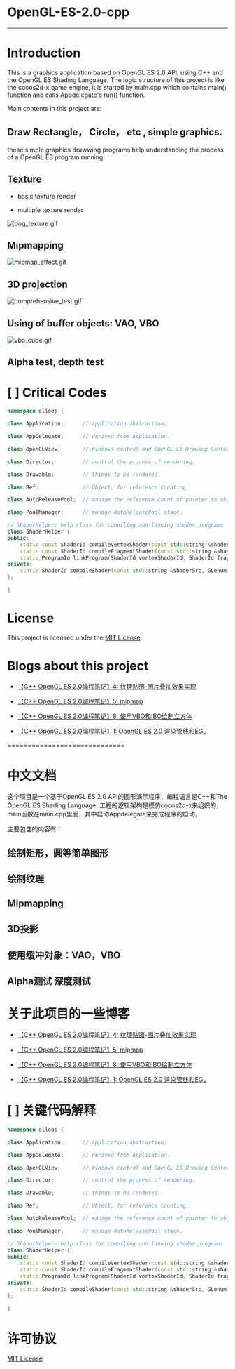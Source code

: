 # OpenGL-ES-2.0-cpp
---------------------

# Introduction

This is a graphics application based on OpenGL ES 2.0 API, using C++ and the OpenGL ES Shading Language. The logic structure of this project is like the cocos2d-x game engine, it is started by main.cpp which contains main() function and calls Appdelegate's run() function.

Main contents in this project are:

## Draw Rectangle， Circle， etc , simple graphics.

these simple graphics drawwing programs help understanding the process of a OpenGL ES program running.

## Texture 

- basic texture render

- multiple texture render

![dog_texture.gif](http://7xi3zl.com1.z0.glb.clouddn.com/dog_texture.gif)

## Mipmapping

![mipmap_effect.gif](http://7xi3zl.com1.z0.glb.clouddn.com/mipmap_effect.gif)

## 3D projection

![comprehensive_test.gif](http://7xi3zl.com1.z0.glb.clouddn.com/comprehensive_test.gif)

## Using of buffer objects: VAO, VBO

![vbo_cube.gif](http://7xi3zl.com1.z0.glb.clouddn.com/vbo_cube.gif)

## Alpha test, depth test

# [ ] Critical Codes

```c++
namespace elloop { 

class Application;      // application abstraction.

class AppDelegate;      // derived from Application.

class OpenGLView;       // Windows control and OpenGL ES Drawing Context.

class Director;         // control the process of rendering.

class Drawable;         // things to be rendered.

class Ref;              // Object, for reference counting.

class AutoReleasePool;  // manage the reference count of pointer to object of type Ref.

class PoolManager;      // manage AutoReleasePool stack.

// ShaderHelper: help class for compiling and linking shader programs
class ShaderHelper {
public:
    static const ShaderId compileVertexShader(const std::string &shaderSrc);
    static const ShaderId compileFragmentShader(const std::string &shaderSrc);
    static ProgramId linkProgram(ShaderId vertexShaderId, ShaderId fragShaderId);
private:
    static ShaderId compileShader(const std::string &shaderSrc, GLenum shaderType);
};

}
```

# License

This project is licensed under the [MIT License](https://opensource.org/licenses/MIT).

# Blogs about this project

- [【C++ OpenGL ES 2.0编程笔记】4: 纹理贴图-图片叠加效果实现](http://blog.csdn.net/elloop/article/details/50458613)

- [【C++ OpenGL ES 2.0编程笔记】5: mipmap](http://blog.csdn.net/elloop/article/details/50466163)

- [【C++ OpenGL ES 2.0编程笔记】8: 使用VBO和IBO绘制立方体](http://blog.csdn.net/elloop/article/details/50472699)

- [【C++ OpenGL ES 2.0编程笔记】1: OpenGL ES 2.0 渲染管线和EGL](http://blog.csdn.net/elloop/article/details/50480040)

=============================

# 中文文档

这个项目是一个基于OpenGL ES 2.0 API的图形演示程序，编程语言是C++和The OpenGL ES Shading Language. 工程的逻辑架构是模仿cocos2d-x来组织的，main函数在main.cpp里面，其中启动Appdelegate来完成程序的启动。

主要包含的内容有：

## 绘制矩形，圆等简单图形

## 绘制纹理

## Mipmapping

## 3D投影

## 使用缓冲对象：VAO，VBO

## Alpha测试 深度测试

# 关于此项目的一些博客

- [【C++ OpenGL ES 2.0编程笔记】4: 纹理贴图-图片叠加效果实现](http://blog.csdn.net/elloop/article/details/50458613)

- [【C++ OpenGL ES 2.0编程笔记】5: mipmap](http://blog.csdn.net/elloop/article/details/50466163)

- [【C++ OpenGL ES 2.0编程笔记】8: 使用VBO和IBO绘制立方体](http://blog.csdn.net/elloop/article/details/50472699)

- [【C++ OpenGL ES 2.0编程笔记】1: OpenGL ES 2.0 渲染管线和EGL](http://blog.csdn.net/elloop/article/details/50480040)

# [ ] 关键代码解释

```c++
namespace elloop { 

class Application;      // application abstraction.

class AppDelegate;      // derived from Application.

class OpenGLView;       // Windows control and OpenGL ES Drawing Context.

class Director;         // control the process of rendering.

class Drawable;         // things to be rendered.

class Ref;              // Object, for reference counting.

class AutoReleasePool;  // manage the reference count of pointer to object of type Ref.

class PoolManager;      // manage AutoReleasePool stack.

// ShaderHelper: help class for compiling and linking shader programs
class ShaderHelper {
public:
    static const ShaderId compileVertexShader(const std::string &shaderSrc);
    static const ShaderId compileFragmentShader(const std::string &shaderSrc);
    static ProgramId linkProgram(ShaderId vertexShaderId, ShaderId fragShaderId);
private:
    static ShaderId compileShader(const std::string &shaderSrc, GLenum shaderType);
};

}
```

# 许可协议

[MIT License](https://opensource.org/licenses/MIT) 
